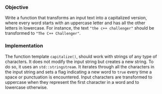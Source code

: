 ### Objective

Write a function that transforms an input text into a capitalized version, where every word starts with an uppercase letter and has all the other letters in lowercase. For instance, the text `"the c++ challenger"` should be transformed to `"The C++ Challenger"`.

### Implementation

The function template `capitalize()`, should work with strings of any type of characters. It does not modify the input string but creates a new string. To do so, it uses an `std::stringstream`. It iterates through all the characters in the input string and sets a flag indicating a new word to `true` every time a space or punctuation is encountered. Input characters are transformed to uppercase when they represent the first character in a word and to lowercase otherwise.